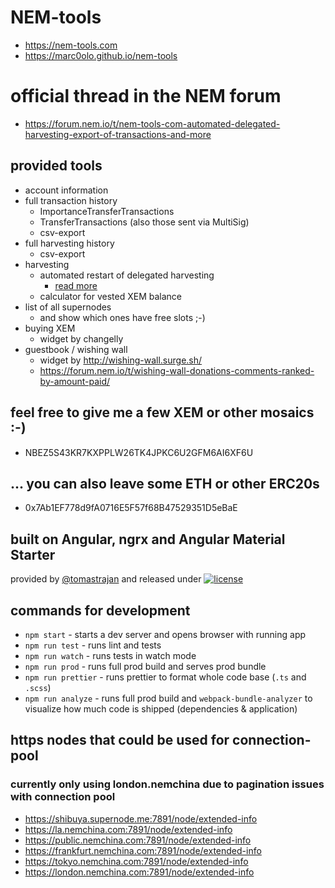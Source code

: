 # NEM-tools
- https://nem-tools.com
- https://marc0olo.github.io/nem-tools

# official thread in the NEM forum
- https://forum.nem.io/t/nem-tools-com-automated-delegated-harvesting-export-of-transactions-and-more

## provided tools
- account information
- full transaction history
  - ImportanceTransferTransactions
  - TransferTransactions (also those sent via MultiSig)
  - csv-export
- full harvesting history
  - csv-export
- harvesting
  - automated restart of delegated harvesting
    - [read more](https://steemit.com/nem/@marc0o/nem-tools-automated-restart-of-delegated-harvesting)
  - calculator for vested XEM balance
- list of all supernodes
  - and show which ones have free slots ;-)
- buying XEM
  - widget by changelly
- guestbook / wishing wall
  - widget by http://wishing-wall.surge.sh/
  - https://forum.nem.io/t/wishing-wall-donations-comments-ranked-by-amount-paid/

## feel free to give me a few XEM or other mosaics :-)
- NBEZ5S43KR7KXPPLW26TK4JPKC6U2GFM6AI6XF6U

## ... you can also leave some ETH or other ERC20s
- 0x7Ab1EF778d9fA0716E5F57f68B47529351D5eBaE

## built on Angular, ngrx and Angular Material Starter 
provided by [@tomastrajan](https://twitter.com/tomastrajan) and released under [![license](https://img.shields.io/github/license/tomastrajan/angular-ngrx-material-starter.svg)](https://github.com/tomastrajan/angular-ngrx-material-starter/blob/master/LICENSE)

## commands for development
  * `npm start` - starts a dev server and opens browser with running app
  * `npm run test` - runs lint and tests
  * `npm run watch` - runs tests in watch mode
  * `npm run prod` - runs full prod build and serves prod bundle
  * `npm run prettier` - runs prettier to format whole code base (`.ts` and `.scss`) 
  * `npm run analyze` - runs full prod build and `webpack-bundle-analyzer` to visualize how much code is shipped (dependencies & application)

## https nodes that could be used for connection-pool
### currently only using london.nemchina due to pagination issues with connection pool
- https://shibuya.supernode.me:7891/node/extended-info
- https://la.nemchina.com:7891/node/extended-info
- https://public.nemchina.com:7891/node/extended-info
- https://frankfurt.nemchina.com:7891/node/extended-info
- https://tokyo.nemchina.com:7891/node/extended-info
- https://london.nemchina.com:7891/node/extended-info